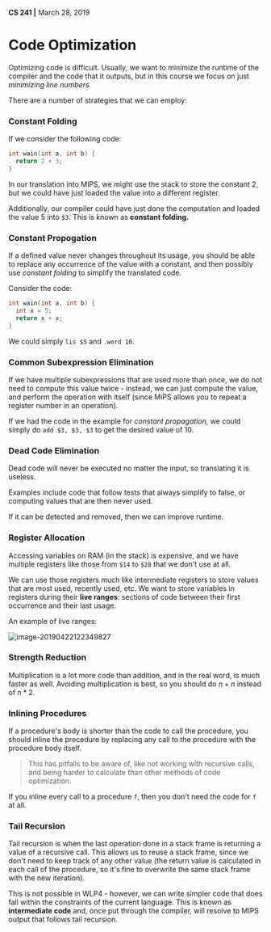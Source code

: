 __CS 241 |__ March 28, 2019

# Code Optimization

Optimizing code is difficult. Usually, we want to minimize the runtime of the compiler and the code that it outputs, but in this course we focus on just _minimizing line numbers._

There are a number of strategies that we can employ:

### Constant Folding

If we consider the following code:

```c++
int wain(int a, int b) {
  return 2 + 3;
}
```

In our translation into MIPS, we might use the stack to store the constant $2$, but we could have just loaded the value into a different register.

Additionally, our compiler could have just done the computation and loaded the value $5$ into `$3`. This is known as **constant folding.**

### Constant Propogation

If a defined value never changes throughout its usage, you should be able to replace any occurrence of the value with a constant, and then possibly use _constant folding_ to simplify the translated code.

Consider the code:

```c++
int wain(int a, int b) {
  int x = 5;
  return x + x;
}
```

We could simply `lis $5` and `.word 10`.

### Common Subexpression Elimination

If we have multiple subexpressions that are used more than once, we do not need to compute this value twice - instead, we can just compute the value, and perform the operation with itself (since MiPS allows you to repeat a register number in an operation).

If we had the code in the example for _constant propagation,_ we could simply do `add $3, $3, $3` to get the desired value of $10$.

### Dead Code Elimination

Dead code will never be executed no matter the input, so translating it is useless. 

Examples include code that follow tests that always simplify to false, or computing values that are then never used.

If it can be detected and removed, then we can improve runtime.

### Register Allocation

Accessing variables on RAM (in the stack) is expensive, and we have multiple registers like those from `$14` to `$28` that we don't use at all. 

We can use those registers much like intermediate registers to store values that are most used, recently used, etc. We want to store variables in registers during their **live ranges**: sections of code between their first occurrence and their last usage.

An example of live ranges:

![image-20190422122349827](assets/image-20190422122349827.png)

### Strength Reduction

Multiplication is a lot more code than addition, and in the real word, is much faster as well. Avoiding multiplication is best, so you should do $n + n$ instead of $n * 2$.

### Inlining Procedures

If a procedure's body is shorter than the code to call the procedure, you should inline the procedure by replacing any call to the procedure with the procedure body itself.

> This has pitfalls to be aware of, like not working with recursive calls, and being harder to calculate than other methods of code optimization.

If you inline every call to a procedure `f`, then you don't need the code for `f` at all.

### Tail Recursion

Tail recursion is when the last operation done in a stack frame is returning a value of a recursive call. This allows us to reuse a stack frame, since we don't need to keep track of any other value (the return value is calculated in each call of the procedure, so it's fine to overwrite the same stack frame with the new iteration).

This is not possible in WLP4 - however, we can write simpler code that does fall within the constraints of the current language. This is known as **intermediate code** and, once put through the compiler, will resolve to MIPS output that follows tail recursion.

